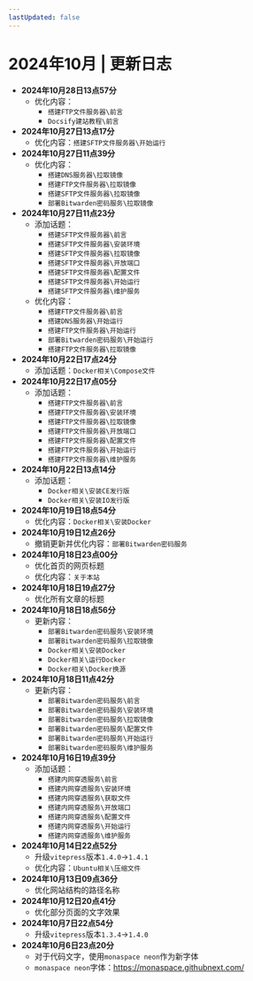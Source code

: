 ```yaml
---
lastUpdated: false
---
```


# 2024年10月 | 更新日志

- **2024年10月28日13点57分**
    - 优化内容：
        - ```搭建FTP文件服务器\前言```
        - ```Docsify建站教程\前言```
- **2024年10月27日13点17分**
    - 优化内容：```搭建SFTP文件服务器\开始运行```
- **2024年10月27日11点39分**
    - 优化内容：
        - ```搭建DNS服务器\拉取镜像```
        - ```搭建FTP文件服务器\拉取镜像```
        - ```搭建SFTP文件服务器\拉取镜像```
        - ```部署Bitwarden密码服务\拉取镜像```
- **2024年10月27日11点23分**
    - 添加话题：
        - ```搭建SFTP文件服务器\前言```
        - ```搭建SFTP文件服务器\安装环境```
        - ```搭建SFTP文件服务器\拉取镜像```
        - ```搭建SFTP文件服务器\开放端口```
        - ```搭建SFTP文件服务器\配置文件```
        - ```搭建SFTP文件服务器\开始运行```
        - ```搭建SFTP文件服务器\维护服务```
    - 优化内容：
        - ```搭建FTP文件服务器\前言```
        - ```搭建DNS服务器\开始运行```
        - ```搭建FTP文件服务器\开始运行```
        - ```部署Bitwarden密码服务\开始运行```
        - ```搭建FTP文件服务器\拉取镜像```
- **2024年10月22日17点24分**
    - 添加话题：```Docker相关\Compose文件```
- **2024年10月22日17点05分**
    - 添加话题：
        - ```搭建FTP文件服务器\前言```
        - ```搭建FTP文件服务器\安装环境```
        - ```搭建FTP文件服务器\拉取镜像```
        - ```搭建FTP文件服务器\开放端口```
        - ```搭建FTP文件服务器\配置文件```
        - ```搭建FTP文件服务器\开始运行```
        - ```搭建FTP文件服务器\维护服务```
- **2024年10月22日13点14分**
    - 添加话题：
        - ```Docker相关\安装CE发行版```
        - ```Docker相关\安装IO发行版```
- **2024年10月19日18点54分**
    - 优化内容：```Docker相关\安装Docker```
- **2024年10月19日12点26分**
    - 撤销更新并优化内容：```部署Bitwarden密码服务```
- **2024年10月18日23点00分**
    - 优化首页的网页标题
    - 优化内容：```关于本站```
- **2024年10月18日19点27分**
    - 优化所有文章的标题
- **2024年10月18日18点56分**
    - 更新内容：
        - ```部署Bitwarden密码服务\安装环境```
        - ```部署Bitwarden密码服务\拉取镜像```
        - ```Docker相关\安装Docker```
        - ```Docker相关\运行Docker```
        - ```Docker相关\Docker换源```
- **2024年10月18日11点42分**
    - 更新内容：
        - ```部署Bitwarden密码服务\前言```
        - ```部署Bitwarden密码服务\安装环境```
        - ```部署Bitwarden密码服务\拉取镜像```
        - ```部署Bitwarden密码服务\配置文件```
        - ```部署Bitwarden密码服务\开始运行```
        - ```部署Bitwarden密码服务\维护服务```
- **2024年10月16日19点39分**
    - 添加话题：
        - ```搭建内网穿透服务\前言```
        - ```搭建内网穿透服务\安装环境```
        - ```搭建内网穿透服务\获取文件```
        - ```搭建内网穿透服务\开放端口```
        - ```搭建内网穿透服务\配置文件```
        - ```搭建内网穿透服务\开始运行```
        - ```搭建内网穿透服务\维护服务```
- **2024年10月14日22点52分**
    - 升级```vitepress```版本```1.4.0```->```1.4.1```
    - 优化内容：```Ubuntu相关\压缩文件```
- **2024年10月13日09点36分**
    - 优化网站结构的路径名称
- **2024年10月12日20点41分**
    - 优化部分页面的文字效果
- **2024年10月7日22点54分**
    - 升级```vitepress```版本```1.3.4```->```1.4.0```
- **2024年10月6日23点20分**
    - 对于代码文字，使用```monaspace neon```作为新字体
    - ```monaspace neon```字体：<https://monaspace.githubnext.com/>